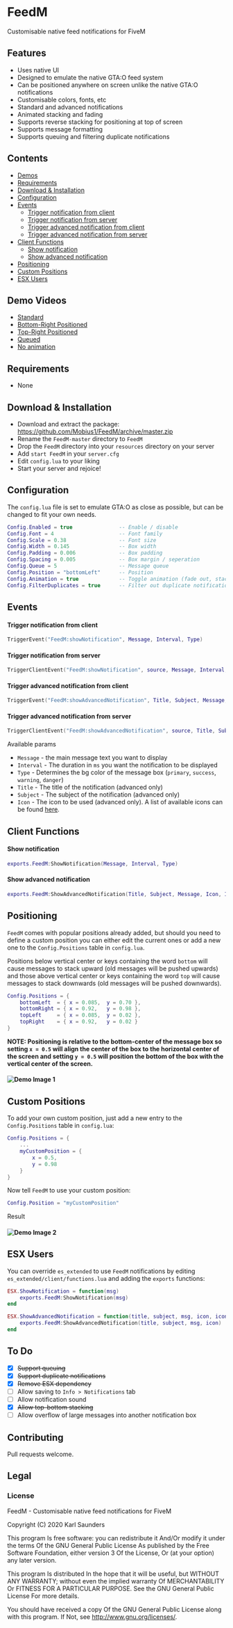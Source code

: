 # FeedM
Customisable native feed notifications for FiveM

## Features
* Uses native UI
* Designed to emulate the native GTA:O feed system
* Can be positioned anywhere on screen unlike the native GTA:O notifications
* Customisable colors, fonts, etc
* Standard and advanced notifications
* Animated stacking and fading
* Supports reverse stacking for positioning at top of screen
* Supports message formatting
* Supports queuing and filtering duplicate notifications

## Contents

* [Demos](#demo-videos)
* [Requirements](#requirements)
* [Download & Installation](#download--installation)
* [Configuration](#configuration)
* [Events](#events)
    * [Trigger notification from client](#trigger-notification-from-client)
    * [Trigger notification from server](#trigger-notification-from-server)
    * [Trigger advanced notification from client](#trigger-advanced-notification-from-client)
    * [Trigger advanced notification from server](#trigger-advanced-notification-from-server)
* [Client Functions](#client-functions)
    * [Show notification](#show-notification)
    * [Show advanced notification](#show-advanced-notification)
* [Positioning](#positioning)
* [Custom Positions](#custom-positions)
* [ESX Users](#esx-users)

## Demo Videos

* [Standard](https://streamable.com/05s12l)
* [Bottom-Right Positioned](https://streamable.com/kxx4gq)
* [Top-Right Positioned](https://streamable.com/6b8rgs)
* [Queued](https://streamable.com/idwk31)
* [No animation](https://streamable.com/fx1zmd)

## Requirements

* None


## Download & Installation

* Download and extract the package: https://github.com/Mobius1/FeedM/archive/master.zip
* Rename the `FeedM-master` directory to `FeedM`
* Drop the `FeedM` directory into your `resources` directory on your server
* Add `start FeedM` in your `server.cfg`
* Edit `config.lua` to your liking
* Start your server and rejoice!

## Configuration

The `config.lua` file is set to emulate GTA:O as close as possible, but can be changed to fit your own needs.

```lua
Config.Enabled = true               -- Enable / disable
Config.Font = 4                     -- Font family
Config.Scale = 0.38                 -- Font size
Config.Width = 0.145                -- Box width
Config.Padding = 0.006              -- Box padding
Config.Spacing = 0.005              -- Box margin / seperation
Config.Queue = 5                    -- Message queue
Config.Position = "bottomLeft"      -- Position
Config.Animation = true             -- Toggle animation (fade out, stacking, etc)
Config.FilterDuplicates = true      -- Filter out duplicate notifications
```

## Events

#### Trigger notification from client
```lua
TriggerEvent("FeedM:showNotification", Message, Interval, Type)
```

#### Trigger notification from server
```lua
TriggerClientEvent("FeedM:showNotification", source, Message, Interval, Type)
```

#### Trigger advanced notification from client
```lua
TriggerEvent("FeedM:showAdvancedNotification", Title, Subject, Message, Icon, Interval, Type)
```

#### Trigger advanced notification from server
```lua
TriggerClientEvent("FeedM:showAdvancedNotification", source, Title, Subject, Message, Icon, Interval, Type)
```

Available params
* `Message` - the main message text you want to display
* `Interval` - The duration in `ms` you want the notification to be displayed
* `Type` - Determines the bg color of the message box (`primary`, `success`, `warning`, `danger`)
* `Title` - The title of the notification (advanced only)
* `Subject` - The subject of the notification (advanced only)
* `Icon` - The icon to be used (advanced only). A list of available icons can be found [here](https://wiki.gtanet.work/index.php?title=Notification_Pictures).

## Client Functions

#### Show notification
```lua
exports.FeedM:ShowNotification(Message, Interval, Type)
```

#### Show advanced notification
```lua
exports.FeedM:ShowAdvancedNotification(Title, Subject, Message, Icon, Interval, Type)
```

## Positioning

`FeedM` comes with popular positions already added, but should you need to define a custom position you can either edit the current ones or add a new one to the `Config.Positions` table in `config.lua`.

Positions below vertical center or keys containing the word `bottom` will cause messages to stack upward (old messages will be pushed upwards) and those above vertical center or keys containing the word `top` will cause messages to stack downwards (old messages will be pushed downwards).

```lua
Config.Positions = {
    bottomLeft  = { x = 0.085,  y = 0.70 },
    bottomRight = { x = 0.92,   y = 0.98 },
    topLeft     = { x = 0.085,  y = 0.02 },
    topRight    = { x = 0.92,   y = 0.02 }
}
```

**NOTE: Positioning is relative to the bottom-center of the message box so setting `x = 0.5` will align the center of the box to the horizontal center of the screen and setting `y = 0.5` will position the bottom of the box with the vertical center of the screen.**

#### ![Demo Image 1](https://i.imgur.com/1Kfqnqz.png)

## Custom Positions

To add your own custom position, just add a new entry to the `Config.Positions` table in `config.lua`:

```lua
Config.Positions = {
    ...
    myCustomPosition = {
        x = 0.5,
        y = 0.98
    }
}
```

Now tell `FeedM` to use your custom position:

```lua
Config.Position = "myCustomPosition"
```

Result

#### ![Demo Image 2](https://i.imgur.com/pOqI6mJ.png)

## ESX Users

You can override `es_extended` to use `FeedM` notifications by editing `es_extended/client/functions.lua` and adding the `exports` functions:

```lua
ESX.ShowNotification = function(msg)
    exports.FeedM:ShowNotification(msg)
end

ESX.ShowAdvancedNotification = function(title, subject, msg, icon, iconType)
    exports.FeedM:ShowAdvancedNotification(title, subject, msg, icon)
end
```

## To Do
- [x] ~~Support queuing~~
- [x] ~~Support duplicate notifications~~
- [x] ~~Remove ESX dependency~~
- [ ] Allow saving to `Info > Notifications` tab
- [ ] Allow notification sound
- [x] ~~Allow top-bottom stacking~~
- [ ] Allow overflow of large messages into another notification box

## Contributing
Pull requests welcome.

## Legal

### License

FeedM - Customisable native feed notifications for FiveM

Copyright (C) 2020 Karl Saunders

This program Is free software: you can redistribute it And/Or modify it under the terms Of the GNU General Public License As published by the Free Software Foundation, either version 3 Of the License, Or (at your option) any later version.

This program Is distributed In the hope that it will be useful, but WITHOUT ANY WARRANTY; without even the implied warranty Of MERCHANTABILITY Or FITNESS FOR A PARTICULAR PURPOSE. See the GNU General Public License For more details.

You should have received a copy Of the GNU General Public License along with this program. If Not, see http://www.gnu.org/licenses/.
